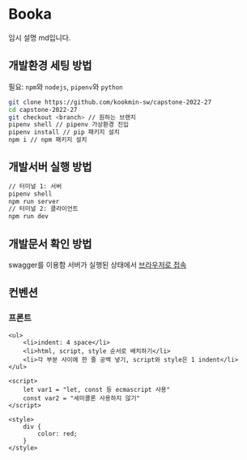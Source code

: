 # Booka

임시 설명 md입니다.

## 개발환경 세팅 방법

필요: `npm`와 `nodejs`, `pipenv`와 `python`

```sh
git clone https://github.com/kookmin-sw/capstone-2022-27
cd capstone-2022-27
git checkout <branch> // 원하는 브랜치
pipenv shell // pipenv 가상환경 진입
pipenv install // pip 패키지 설치
npm i // npm 패키지 설치
```

## 개발서버 실행 방법

```sh
// 터미널 1: 서버
pipenv shell
npm run server
// 터미널 2: 클라이언트
npm run dev
```

## 개발문서 확인 방법

swagger를 이용함
서버가 실행된 상태에서 [브라우저로 접속](http://127.0.0.1:3001/swagger/)

## 컨벤션

### 프론트

```svelte
<ul>
    <li>indent: 4 space</li>
    <li>html, script, style 순서로 배치하기</li>
    <li>각 부분 사이에 한 줄 공백 넣기, script와 style은 1 indent</li>
</ul>

<script>
    let var1 = "let, const 등 ecmascript 사용"
    const var2 = "세미콜론 사용하지 않기"
</script>

<style>
    div {
        color: red;
    }
</style>
```
